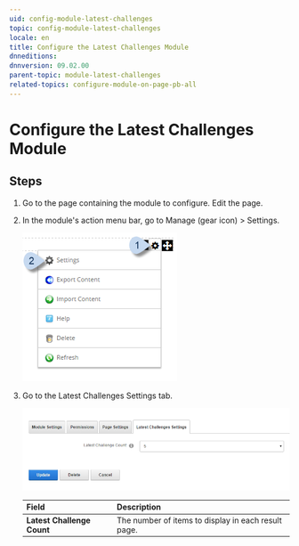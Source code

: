 ```yaml
---
uid: config-module-latest-challenges
topic: config-module-latest-challenges
locale: en
title: Configure the Latest Challenges Module
dnneditions: 
dnnversion: 09.02.00
parent-topic: module-latest-challenges
related-topics: configure-module-on-page-pb-all
---
```


# Configure the Latest Challenges Module

## Steps

1.  Go to the page containing the module to configure. Edit the page.
2.  In the module's action menu bar, go to Manage (gear icon) \> Settings.
    
      
    
    ![Manage action menu > Settings](/images/scr-actionmenu-manage-settings.png)
    
      
    
3.  Go to the Latest Challenges Settings tab.
    
      
    
    ![Module Settings — Latest Challenges](/images/scr-modulesettings-LatestChallenges.png)
    
      
    
    |**Field**|**Description**|
    |---|---|
    |**Latest Challenge Count**|The number of items to display in each result page.|
